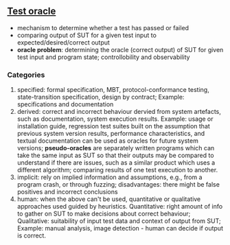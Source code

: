 ## [Test oracle](https://en.wikipedia.org/wiki/Test_oracle)

- mechanism to determine whether a test has passed or failed
- comparing output of SUT for a given test input to expected/desired/correct output
- **oracle problem**: determining the oracle (correct output) of SUT for given test input and program state; controllobility and observability

### Categories
1. specified: formal specification, MBT, protocol-conformance testing, state-transition specification, design by contract; Example: specifications and documentation
2. derived: correct and incorrect behaviour dervied from system artefacts, such as documentation, system execution results. Example: usage or installation guide, regression test suites built on the assumption that previous system version results, performance characteristics, and textual documentation can be used as oracles for future system versions; **pseudo-oracles** are separately written programs which can take the same input as SUT so that their outputs may be compared to understand if there are issues, such as a similar product which uses a different algorithm; comparing results of one test execution to another.
3. implicit: rely on implied information and assumptions, e.g., from a program crash, or through fuzzing; disadvantages: there might be false positives and incorrect conclusions
4. human: when the above can't be used, quantitative or qualitative approaches used guided by heuristics. Quantitative: right amount of info to gather on SUT to make decisions about correct behaviour; Qualitative: suitability of input test data and context of output from SUT; Example: manual analysis, image detection - human can decide if output is correct.

